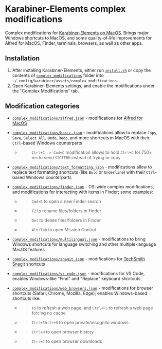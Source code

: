 # Karabiner-Elements complex modifications

Complex modifications for [Karabiner-Elements on MacOS](https://karabiner-elements.pqrs.org).
Brings major Windows shortcuts to MacOS, and some quality-of-life improvements for Alfred for MacOS, Finder,
terminals, browsers, as well as other apps.

## Installation

1. After installing Karabiner-Elements, either run [`install.sh`](install.sh) or copy the contents of
   [`complex_modifications`](complex_modifications/) folder into `~/.config/karabiner/assets/complex_modifications`.
2. Open Karabiner-Elements settings, and enable the modifications under the "Complex Modifications" tab.

## Modification categories

- [`complex_modifications/alfred.json`](complex_modifications/alfred.json) - modifications for [Alfred for MacOS](https://alfred.app)

- [`complex_modifications/basic.json`](complex_modifications/basic.json) - modifications allow to replace `Copy`, `Save`, `Select All`, `Undo`, `Redo`, and more shortcuts in MacOS with their `Ctrl`-based Windows counterparts

  - > `Ctrl+C -> Cmd+C` modification allows to hold `Ctrl+C` for 750+ ms to send `SIGTERM` instead of trying to copy

- [`complex_modifications/text_formatting.json`](complex_modifications/text_formatting.json) - modifications allow to replace text formatting shortcuts (like `Bold` or `Underline`) with their `Ctrl`-based Windows counterparts

- [`complex_modifications/finder.json`](complex_modifications/finder.json) - OS-wide complex modifications, and modifications for interacting with items in Finder; some examples:

  - > `Cmd+E` to open a new Finder search
  - > `F2` to rename files/folders in Finder
  - > `Del` to delete files/folders in Finder
  - > `Alt+Tab` to open Mission Control

- [`complex_modifications/multilingual.json`](complex_modifications/multilingual.json) - modifications to bring Windows shortcuts for language switching and other multiple-language MacOS features

- [`complex_modifications/snagit.json`](complex_modifications/snagit.json) - modifications for [TechSmith Snagit](https://www.techsmith.com) shortcuts

- [`complex_modifications/vs_code.json`](complex_modifications/vs_code.json) - modifications for VS Code, enables Windows-like "Find" and "Replace" keyboard shortcuts

- [`complex_modifications/web_browsers.json`](complex_modifications/web_browsers.json) - modifications for browser shortcuts (Safari, Chrome, Mozilla, Edge); enables Windows-based shortcuts like:

  - > `F5` to refresh a web page, and `Ctrl+F5` to refresh a web page forcing no cache
  - > `Ctrl+Shift+N` to open private/incognito windows
  - > `Ctrl+H` to open browser history
  - > `Ctrl+J` to open browser downloads

